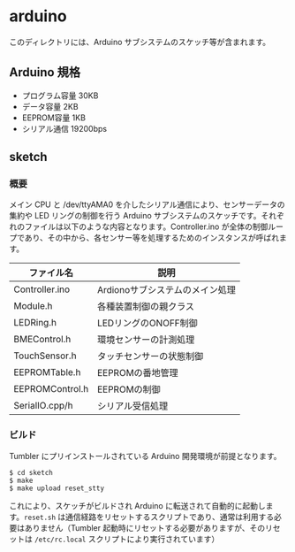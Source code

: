# arduino
このディレクトリには、Arduino サブシステムのスケッチ等が含まれます。

## Arduino 規格

- プログラム容量   30KB
- データ容量        2KB
- EEPROM容量        1KB
- シリアル通信  19200bps

## sketch

### 概要

メイン CPU と /dev/ttyAMA0 を介したシリアル通信により、センサーデータの集約や LED リングの制御を行う Arduino サブシステムのスケッチです。それぞれのファイルは以下のような内容となります。Controller.ino が全体の制御ループであり、その中から、各センサー等を処理するためのインスタンスが呼ばれます。

|ファイル名|説明|
|---|---|
|Controller.ino|Ardionoサブシステムのメイン処理|
|Module.h|各種装置制御の親クラス|
|LEDRing.h|LEDリングのONOFF制御|
|BMEControl.h|環境センサーの計測処理|
|TouchSensor.h|タッチセンサーの状態制御|
|EEPROMTable.h|EEPROMの番地管理|
|EEPROMControl.h|EEPROMの制御|
|SerialIO.cpp/h|シリアル受信処理|

### ビルド

Tumbler にプリインストールされている Arduino 開発環境が前提となります。

``````````{.cpp}
$ cd sketch
$ make
$ make upload reset_stty
``````````

これにより、スケッチがビルドされ Arduino に転送されて自動的に起動します。`reset.sh` は通信経路をリセットするスクリプトであり、通常は利用する必要はありません（Tumbler 起動時にリセットする必要がありますが、そのリセットは `/etc/rc.local` スクリプトにより実行されています）

